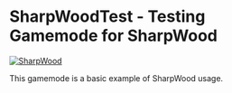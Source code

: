 # SharpWoodTest - Testing Gamemode for SharpWood

[![SharpWood](https://img.shields.io/nuget/v/SharpWood.svg?style=flat&label=Release)](https://www.nuget.org/packages/SharpWood/)

This gamemode is a basic example of SharpWood usage.





